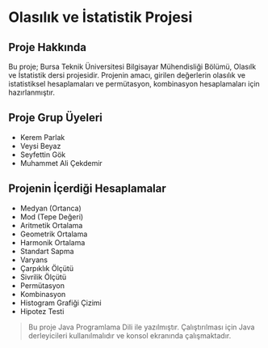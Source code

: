 # Olasılık ve İstatistik Projesi

## Proje Hakkında
Bu proje; Bursa Teknik Üniversitesi Bilgisayar Mühendisliği Bölümü, Olasılk ve İstatistik dersi projesidir. Projenin amacı, girilen değerlerin olasılık ve istatistiksel hesaplamaları ve permütasyon, kombinasyon hesaplamaları için hazırlanmıştır.

## Proje Grup Üyeleri
- Kerem Parlak
- Veysi Beyaz
- Seyfettin Gök
- Muhammet Ali Çekdemir

## Projenin İçerdiği Hesaplamalar
- Medyan (Ortanca)
- Mod (Tepe Değeri)
- Aritmetik Ortalama
- Geometrik Ortalama
- Harmonik Ortalama
- Standart Sapma
- Varyans
- Çarpıklık Ölçütü
- Sivrilik Ölçütü
- Permütasyon
- Kombinasyon
- Histogram Grafiği Çizimi
- Hipotez Testi

> Bu proje Java Programlama Dili ile yazılmıştır. Çalıştırılması için Java derleyicileri kullanılmalıdır ve konsol ekranında çalışmaktadır.
